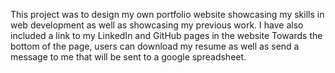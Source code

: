 This project was to design my own portfolio website showcasing my skills in web development as well as showcasing my previous work.
I have also included a link to my LinkedIn and GitHub pages in the website
Towards the bottom of the page, users can download my resume as well as send a message to me that will be sent to a google spreadsheet.
